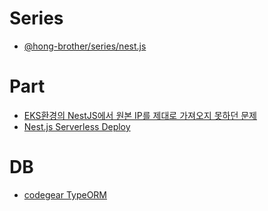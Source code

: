# Series
- [@hong-brother/series/nest.js](https://velog.io/@hong-brother/series/nest.js)

# Part
- [EKS환경의 NestJS에서 원본 IP를 제대로 가져오지 못하던 문제](https://choi-seunghwan.tistory.com/entry/EKS%ED%99%98%EA%B2%BD%EC%9D%98-NestJS%EC%97%90%EC%84%9C-%EC%9B%90%EB%B3%B8-IP%EB%A5%BC-%EC%A0%9C%EB%8C%80%EB%A1%9C-%EA%B0%80%EC%A0%B8%EC%98%A4%EC%A7%80-%EB%AA%BB%ED%95%98%EB%8D%98-%EB%AC%B8%EC%A0%9C-X-Forwarded-For-%ED%97%A4%EB%8D%94)
- [Nest.js Serverless Deploy](https://velog.io/@kandy1002/Nest.js-Serverless-Deploy)

# DB
- [codegear TypeORM](https://codegear.tistory.com/category/TypeORM)
